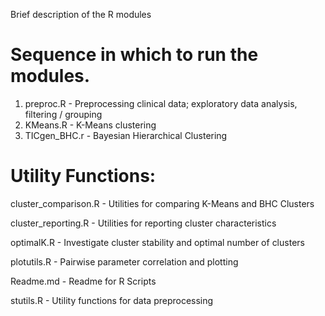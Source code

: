 Brief description of the R modules

Sequence in which to run the modules.
=====================================
1. preproc.R		- Preprocessing clinical data; exploratory data analysis, filtering / grouping
2. KMeans.R		- K-Means clustering 
3. TICgen_BHC.r		- Bayesian Hierarchical Clustering

Utility Functions:
==================
cluster_comparison.R	- Utilities for comparing K-Means and BHC Clusters

cluster_reporting.R	- Utilities for reporting cluster characteristics

optimalK.R		- Investigate cluster stability and optimal number of clusters

plotutils.R		- Pairwise parameter correlation and plotting

Readme.md		- Readme for R Scripts

stutils.R		- Utility functions for data preprocessing

